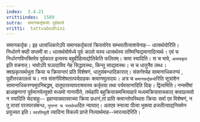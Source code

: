```yaml
---
index:  3.4.21
vrittiindex:  1589
sutra:  समानकर्तृकयोः पूर्वकाले
vritti:  tattvabodhini 
---
```


समानकर्तृक। इह धात्वधिकारेऽपि समानकर्तृकत्वं क्रिययोरेव सम्भवतीत्याशयेनाह-- धात्वर्थयोरिति। निर्धारणे षष्ठी सप्तमी वा। धात्वर्थयोर्मध्ये पूर्वः कालो यस्य धात्वर्थस्य तस्मिन्विद्यमानादित्यर्थः। एवं च निर्धारणविभक्तिरेव पूर्वकाल इत्यस्य बहुव्रीहित्वद्योतिकेति फलितम्। क्त्वा स्यादिति। स च भावे, `अव्ययकृत` इति वचनात्। भावोऽपि घञादाविव नेह सिद्धावस्थः, किन्तु साद्यावस्थः। स च धातुनैव लब्धः। क्वाप्रकृत्यर्थभूता क्रिया च क्रियान्तरं प्रति विशेषणं, धातुसंबन्धादिकारात्। संसर्गश्चेह सामानाधिकरण्यं , पूर्वोत्तरकालत्वं च। नत्र संसर्गविशेषतात्पर्यग्राहकः क्त्वाणमुलादयः। अत्र च `समानकर्तृकयो`रिति सूत्रांशेन सामानाधिकरण्यमुपनिबद्धम्, दातूपात्तव्यापराश्रयस्य कर्तृतया तथा पर्यवसानादिति दिक्। द्वित्वमिति। नन्वमीषां ब्राआहृणानां पूर्वमानयेत्युक्ते मध्यमो नानायीते, तथेहापि बहुक्रियासमभिव्याहारे मध्यमक्रियावाचकात् क्त्वाप्रत्ययो न स्यादिति चेदत्राहुः-- इहाप्याख्यातवाच्या क्रिया प्रधानं,तां प्राति क्त्वान्तोपस्थिताः क्रियाः सर्वा एव विशेषणं, न तु तासां परस्परसंबन्धः, `गुणानां च परार्थत्वा`दित न्यायात्। अतएव स्नात्वा पीत्वा भुक्त्वा व्रजतीत्याद्यनियमेन प्रयुज्यत इति। `स्वरतिसूती` त्यादिना विकल्पे प्राप्ते नित्यार्थमाह--स्वरत्यादेरिति। 

